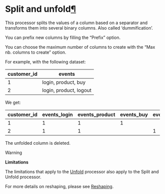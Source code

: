 Split and unfold[¶](#split-and-unfold "Permalink to this heading")
==================================================================


This processor splits the values of a column based on a separator and
transforms them into several binary columns. Also called
‘dummification’.


You can prefix new columns by filling the “Prefix” option.


You can choose the maximum number of columns to create with the “Max nb. columns to create” option.


For example, with the following dataset:




| customer\_id | events |
| --- | --- |
| 1 | login, product, buy |
| 2 | login, product, logout |


We get:




| customer\_id | events\_login | events\_product | events\_buy | events\_logout |
| --- | --- | --- | --- | --- |
| 1 | 1 | 1 | 1 |  |
| 2 | 1 | 1 |  | 1 |


The unfolded column is deleted.



Warning


**Limitations**


The limitations that apply to the [Unfold](unfold.html#unfold) processor also apply to the Split and Unfold processor.



For more details on reshaping, please see [Reshaping](../reshaping.html).